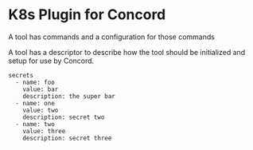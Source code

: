 # K8s Plugin for Concord

A tool has commands and a configuration for those commands

A tool has a descriptor to describe how the tool should be initialized and setup for use by Concord.

```
secrets
  - name: foo
    value: bar
    description: the super bar
  - name: one
    value: two
    description: secret two
  - name: two
    value: three
    description: secret three
```
